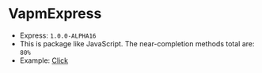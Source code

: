 # VapmExpress
- Express: `1.0.0-ALPHA16`
- This is package like JavaScript. The near-completion methods total are: `80%`
- Example: [Click](https://github.com/VennDev/VapmExpressExample)
